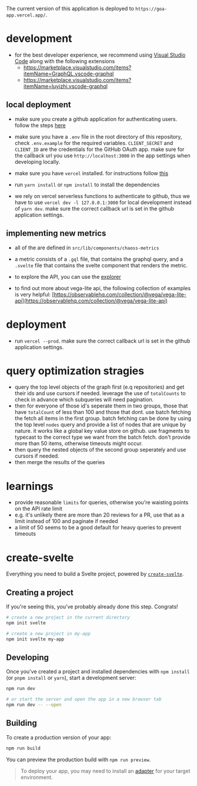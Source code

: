 The current version of this application is deployed to `https://goa-app.vercel.app/`.

# development

- for the best developer experience, we recommend using [Visual Studio Code](https://code.visualstudio.com/) along with the following extensions
  - https://marketplace.visualstudio.com/items?itemName=GraphQL.vscode-graphql
  - https://marketplace.visualstudio.com/items?itemName=luyizhi.vscode-graphql

## local deployment

- make sure you create a github application for authenticating users. follow the steps [here](https://docs.github.com/en/developers/apps/building-oauth-apps/creating-an-oauth-app)

- make sure you have a `.env` file in the root directory of this repository, check `.env.example` for the required variables. `CLIENT_SECRET` and `CLIENT_ID` are the credentials for the GitHub OAuth app. make sure for the callback url you use `http://localhost:3000` in the app settings when developing locally.

- make sure you have `vercel` installed. for instructions follow [this ](https://vercel.com/docs/cli)

- run `yarn install` or `npm install` to install the dependencies

- we rely on vercel serverless functions to authenticate to github, thus we have to use `vercel dev -l 127.0.0.1:3000` for local development instead of `yarn dev`. make sure the correct callback url is set in the github application settings.

## implementing new metrics

- all of the are defined in `src/lib/components/chaoss-metrics`

- a metric consists of a `.gql` file, that contains the graphql query, and a `.svelte` file that contains the svelte component that renders the metric.

- to explore the API, you can use the [explorer](https://docs.github.com/en/graphql/overview/explorer)

- to find out more about vega-lite api, the following collection of examples is very helpful: [https://observablehq.com/collection/@vega/vega-lite-api](https://observablehq.com/collection/@vega/vega-lite-api)

# deployment

- run `vercel --prod`. make sure the correct callback url is set in the github application settings.

# query optimization stragies

- query the top level objects of the graph first (e.q repositories) and get their ids and use cursors if needed. leverage the use of `totalCounts` to check in advance which subqueries will need pagination.
- then for everyone of those id's seperate them in two groups, those that have `totalCount` of less than 100 and those that dont. use batch fetching the fetch all items in the first group. batch fetching can be done by using the top level `nodes` query and provide a list of nodes that are unique by nature. it works like a global key value store on github. use fragments to typecast to the correct type we want from the batch fetch. don't provide more than 50 items, otherwise timeouts might occur.
- then query the nested objects of the second group seperately and use cursors if needed.
- then merge the results of the queries

# learnings

- provide reasonable `limits` for queries, otherwise you're waisting points on the API rate limit
- e.g. it's unlikely there are more than 20 reviews for a PR, use that as a limit instead of 100 and paginate if needed
- a limit of 50 seems to be a good default for heavy queries to prevent timeouts

# create-svelte

Everything you need to build a Svelte project, powered by [`create-svelte`](https://github.com/sveltejs/kit/tree/master/packages/create-svelte).

## Creating a project

If you're seeing this, you've probably already done this step. Congrats!

```bash
# create a new project in the current directory
npm init svelte

# create a new project in my-app
npm init svelte my-app
```

## Developing

Once you've created a project and installed dependencies with `npm install` (or `pnpm install` or `yarn`), start a development server:

```bash
npm run dev

# or start the server and open the app in a new browser tab
npm run dev -- --open
```

## Building

To create a production version of your app:

```bash
npm run build
```

You can preview the production build with `npm run preview`.

> To deploy your app, you may need to install an [adapter](https://kit.svelte.dev/docs/adapters) for your target environment.
